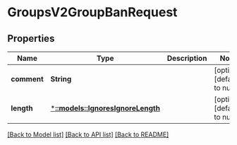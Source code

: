 # GroupsV2GroupBanRequest

## Properties
Name | Type | Description | Notes
------------ | ------------- | ------------- | -------------
**comment** | **String** |  | [optional] [default to null]
**length** | [***::models::IgnoresIgnoreLength**](Ignores.IgnoreLength.md) |  | [optional] [default to null]

[[Back to Model list]](../README.md#documentation-for-models) [[Back to API list]](../README.md#documentation-for-api-endpoints) [[Back to README]](../README.md)


